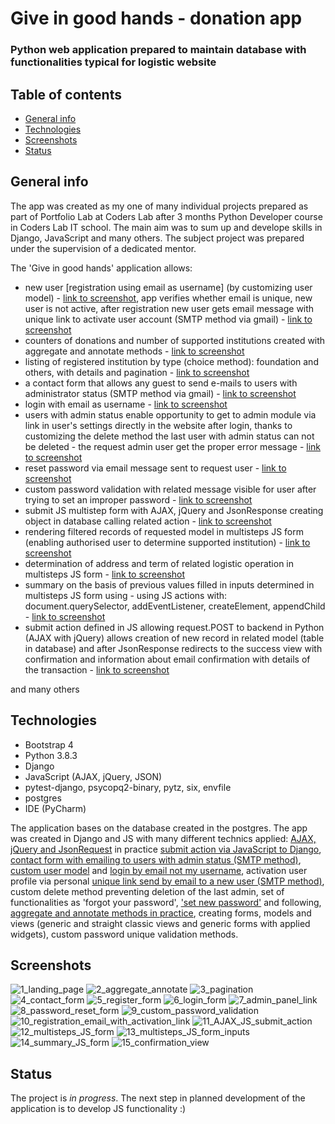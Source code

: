 # Give in good hands - donation app

### Python web application prepared to maintain database with functionalities typical for logistic website

## Table of contents

* [General info](#general-info)
* [Technologies](#technologies)
* [Screenshots](#screenshots)
* [Status](#status)

## General info

The app was created as my one of many individual projects prepared as part of Portfolio Lab at Coders Lab after 3 months Python Developer course in Coders Lab IT school. The main aim was to sum up and develope skills in Django, JavaScript and many others. The subject project was prepared under the supervision of a dedicated mentor.


The 'Give in good hands' application allows:

- new user [registration using email as username] (by customizing user model) - [link to screenshot](./img_readme/5_register_form.png), app verifies whether email is unique, new user is not active, after registration new user gets email message with unique link to activate user account (SMTP method via gmail) - [link to screenshot](./img_readme/10_registration_email_with_activation_link.png)
- counters of donations and number of supported institutions created with aggregate and annotate methods - [link to screenshot](./img_readme/2_aggregate_annotate.png)
- listing of registered institution by type (choice method): foundation and others, with details and pagination - [link to screenshot](./img_readme/3_pagination.png)
- a contact form that allows any guest to send e-mails to users with administrator status (SMTP method via gmail) - [link to screenshot](./img_readme/4_contact_form.png)
- login with email as username - [link to screenshot](./img_readme/6_login_form.png)
- users with admin status enable opportunity to get to admin module via link in user's settings directly in the website after login, thanks to customizing the delete method the last user with admin status can not be deleted - the request admin user get the proper error message - [link to screenshot](./img_readme/7_admin_panel_link.png)
- reset password via email message sent to request user - [link to screenshot](./img_readme/8_password_reset_form.png)
- custom password validation with related message visible for user after trying to set an improper password - [link to screenshot](./img_readme/9_custom_password_validation.png)
- submit JS multistep form with AJAX, jQuery and JsonResponse creating object in database calling related action - [link to screenshot](./img_readme/11_AJAX_JS_submit_action.png)
- rendering filtered records of requested model in multisteps JS form (enabling authorised user to determine supported institution) - [link to screenshot](./img_readme/12_multisteps_JS_form.png)
- determination of address and term of related logistic operation in multisteps JS form - [link to screenshot](./img_readme/13_multisteps_JS_form_inputs.png)
- summary on the basis of previous values filled in inputs determined in multisteps JS form using - using JS actions with: document.querySelector, addEventListener, createElement, appendChild - [link to screenshot](./img_readme/14_summary_Js_form.png)
- submit action defined in JS allowing request.POST to backend in Python (AJAX with jQuery) allows creation of new record in related model (table in database) and after JsonResponse redirects to the success view with confirmation and information about email confirmation with details of the transaction - [link to screenshot](./img_readme/15_confirmation_view.png)

and many others


## Technologies

* Bootstrap 4
* Python 3.8.3
* Django
* JavaScript (AJAX, jQuery, JSON)
* pytest-django, psycopq2-binary, pytz, six, envfile
* postgres
* IDE (PyCharm)

The application bases on the database created in the postgres. The app was created in Django and JS with many different technics applied: [AJAX, jQuery and JsonRequest](./img_readme/11_AJAX_JS_submit_action.png) in practice [submit action via JavaScript to Django](./img_readme/14_summary_Js_form.png), [contact form with emailing to users with admin status (SMTP method)](./img_readme/4_contact_form.png), [custom user model](./img_readme/5_register_form.png) and [login by email not my username](./img_readme/6_login_form.png), activation user profile via personal [unique link send by email to a new user (SMTP method)](./img_readme/10_registration_email_with_activation_link.png), custom delete method preventing deletion of the last admin, set of functionalities as 'forgot your password', ['set new password'](./img_readme/8_password_reset_form.png) and following, [aggregate and annotate methods in practice](./img_readme/2_aggregate_annotate.png), creating forms, models and views (generic and straight classic views and generic forms with applied widgets), custom password unique validation methods.

## Screenshots

![1_landing_page](./img_readme/1_landing_page.png)
![2_aggregate_annotate](./img_readme/2_aggregate_annotate.png)
![3_pagination](./img_readme/3_pagination.png)
![4_contact_form](./img_readme/4_contact_form.png)
![5_register_form](./img_readme/5_register_form.png)
![6_login_form](./img_readme/6_login_form.png)
![7_admin_panel_link](./img_readme/7_admin_panel_link.png)
![8_password_reset_form](./img_readme/8_password_reset_form.png)
![9_custom_password_validation](./img_readme/9_custom_password_validation.png)
![10_registration_email_with_activation_link](./img_readme/10_registration_email_with_activation_link.png)
![11_AJAX_JS_submit_action](./img_readme/11_AJAX_JS_submit_action.png)
![12_multisteps_JS_form](./img_readme/12_multisteps_JS_form.png)
![13_multisteps_JS_form_inputs](./img_readme/13_multisteps_JS_form_inputs.png)
![14_summary_JS_form](./img_readme/14_summary_Js_form.png)
![15_confirmation_view](./img_readme/15_confirmation_view.png)

## Status

The project is _in progress_. The next step in planned development of the application is to develop JS functionality :)
